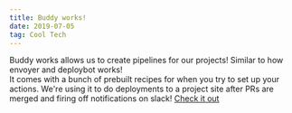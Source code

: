 ```yaml
---
title: Buddy works!
date: 2019-07-05
tag: Cool Tech
---
```


Buddy works allows us to create pipelines for our projects! Similar to how envoyer and deploybot works!  
It comes with a bunch of prebuilt recipes for when you try to set up your actions.
We're using it to do deployments to a project site after PRs are merged and firing off notifications on slack!
<a href="https://buddy.works/" target="_blank">Check it out</a>

